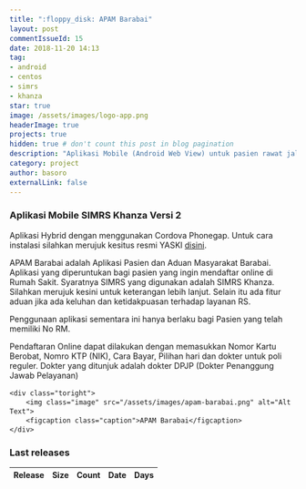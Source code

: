 ```yaml
---
title: ":floppy_disk: APAM Barabai"
layout: post
commentIssueId: 15 
date: 2018-11-20 14:13
tag:
- android
- centos
- simrs
- khanza
star: true
image: /assets/images/logo-app.png
headerImage: true
projects: true
hidden: true # don't count this post in blog pagination
description: "Aplikasi Mobile (Android Web View) untuk pasien rawat jalan SIMRS Khanza versi 2"
category: project
author: basoro
externalLink: false
---
```


### Aplikasi Mobile SIMRS Khanza Versi 2
<div class="side-by-side">
    <div class="toleft">
        <p>Aplikasi Hybrid dengan menggunakan Cordova Phonegap. Untuk cara instalasi silahkan merujuk kesitus resmi YASKI <a href="https://yaski.or.id/detailpost/instalasi-apam-online-simrs-khanza" target="_blank">disini</a>.</p>
       <p>APAM Barabai adalah Aplikasi Pasien dan Aduan Masyarakat Barabai. Aplikasi yang diperuntukan bagi pasien yang ingin mendaftar online di Rumah Sakit. Syaratnya SIMRS yang digunakan adalah SIMRS Khanza. Silahkan merujuk kesini untuk keterangan lebih lanjut. Selain itu ada fitur aduan jika ada keluhan dan ketidakpuasan terhadap layanan RS.</p>
        <p>Penggunaan aplikasi sementara ini hanya berlaku bagi Pasien yang telah memiliki No RM.</p>
        <p>Pendaftaran Online dapat dilakukan dengan memasukkan Nomor Kartu Berobat, Nomro KTP (NIK), Cara Bayar, Pilihan hari dan dokter untuk poli reguler. Dokter yang ditunjuk adalah dokter DPJP (Dokter Penanggung Jawab Pelayanan)</p>
    </div>

    <div class="toright">
        <img class="image" src="/assets/images/apam-barabai.png" alt="Alt Text">
        <figcaption class="caption">APAM Barabai</figcaption>
    </div>
</div>


<h3>Last releases<span class="total-downloads"></span></h3>
<table class="table-downloads">
  <thead>
    <tr>
      <th>Release</th>
      <th>Size</th>
      <th class="none">Count</th>
      <th class="none">Date</th>
      <th class="none">Days</th>
    </tr>
  </thead>
  <tbody>
  </tbody>
</table>
<script src="https://ajax.googleapis.com/ajax/libs/jquery/3.1.1/jquery.min.js"></script>
<script src="https://cdnjs.cloudflare.com/ajax/libs/moment.js/2.22.2/moment.js"></script>
<script src="/assets/js/apam-barabai.js"></script>
